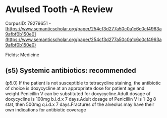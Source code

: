 # Avulsed Tooth -A Review

CorpusID: 79279651 - [https://www.semanticscholar.org/paper/254cf3d277a50c0a1c6c0cf4963a9afbf0b150e0](https://www.semanticscholar.org/paper/254cf3d277a50c0a1c6c0cf4963a9afbf0b150e0)

Fields: Medicine

## (s5) Systemic antibiotics: recommended
(p5.0) If the patient is not susceptible to tetracycline staining, the antibiotic of choice is doxycycline at an appropriate dose for patient age and weight.Penicillin V can be substituted for doxycycline.Adult dosage of doxycycline is 100mg b.i.d.x 7 days.Adult dosage of Penicillin V is 1-2g 8 stat, then 500mg q.i.d.x 7 days.Fractures of the alveolus may have their own indications for antibiotic coverage
